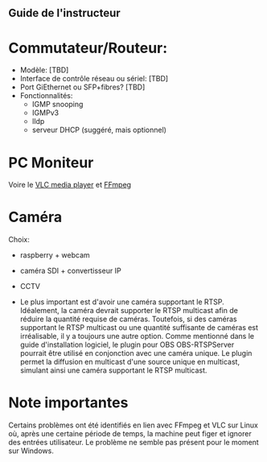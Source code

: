Guide de l'instructeur
----------------------

# Commutateur/Routeur:

* Modèle: [TBD]
* Interface de contrôle réseau ou sériel: [TBD]
* Port GiEthernet ou SFP+fibres? [TBD]
* Fonctionnalités:
    * IGMP snooping
    * IGMPv3
    * lldp
    * serveur DHCP (suggéré, mais optionnel)

# PC Moniteur 

Voire le [VLC media player](https://www.videolan.org/vlc/) et [FFmpeg](https://ffmpeg.org/)

# Caméra

Choix:

* raspberry + webcam
* caméra SDI + convertisseur IP
* CCTV

* Le plus important est d'avoir une caméra supportant le RTSP. Idéalement, la caméra devrait supporter le RTSP multicast afin de réduire la quantité requise de caméras. Toutefois, si des caméras supportant le RTSP multicast ou une quantité suffisante de caméras est irréalisable, il y a toujours une autre option. Comme mentionné dans le guide d'installation logiciel, le plugin pour OBS OBS-RTSPServer pourrait être utilisé en conjonction avec une caméra unique. Le plugin permet la diffusion en multicast d'une source unique en multicast, simulant ainsi une caméra supportant le RTSP multicast.


# Note importantes

Certains problèmes ont été identifiés en lien avec FFmpeg et VLC sur Linux où, après une certaine période de temps, la machine peut figer et ignorer des entrées utilisateur. Le problème ne semble pas présent pour le moment sur Windows.